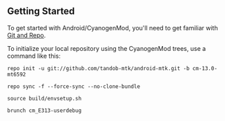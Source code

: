 
Getting Started
---------------

To get started with Android/CyanogenMod, you'll need to get
familiar with [Git and Repo](http://source.android.com/source/using-repo.html).

To initialize your local repository using the CyanogenMod trees, use a command like this:

    repo init -u git://github.com/tandob-mtk/android-mtk.git -b cm-13.0-mt6592

    repo sync -f --force-sync --no-clone-bundle

    source build/envsetup.sh
    
    brunch cm_E313-userdebug
